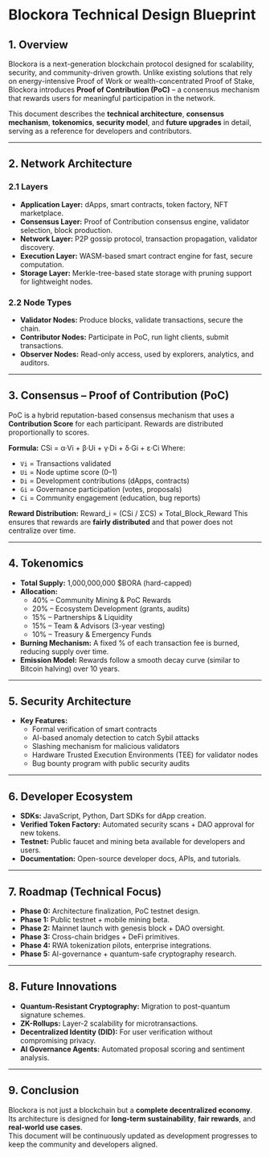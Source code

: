 # Blockora Technical Design Blueprint

## 1. Overview
Blockora is a next-generation blockchain protocol designed for scalability, security, and community-driven growth. Unlike existing solutions that rely on energy-intensive Proof of Work or wealth-concentrated Proof of Stake, Blockora introduces **Proof of Contribution (PoC)** – a consensus mechanism that rewards users for meaningful participation in the network.

This document describes the **technical architecture**, **consensus mechanism**, **tokenomics**, **security model**, and **future upgrades** in detail, serving as a reference for developers and contributors.

---

## 2. Network Architecture

### 2.1 Layers
- **Application Layer:** dApps, smart contracts, token factory, NFT marketplace.
- **Consensus Layer:** Proof of Contribution consensus engine, validator selection, block production.
- **Network Layer:** P2P gossip protocol, transaction propagation, validator discovery.
- **Execution Layer:** WASM-based smart contract engine for fast, secure computation.
- **Storage Layer:** Merkle-tree-based state storage with pruning support for lightweight nodes.

### 2.2 Node Types
- **Validator Nodes:** Produce blocks, validate transactions, secure the chain.
- **Contributor Nodes:** Participate in PoC, run light clients, submit transactions.
- **Observer Nodes:** Read-only access, used by explorers, analytics, and auditors.

---

## 3. Consensus – Proof of Contribution (PoC)

PoC is a hybrid reputation-based consensus mechanism that uses a **Contribution Score** for each participant. Rewards are distributed proportionally to scores.

**Formula:**
CSi = α·Vi + β·Ui + γ·Di + δ·Gi + ε·Ci
Where:
- `Vi` = Transactions validated
- `Ui` = Node uptime score (0–1)
- `Di` = Development contributions (dApps, contracts)
- `Gi` = Governance participation (votes, proposals)
- `Ci` = Community engagement (education, bug reports)

**Reward Distribution:**
Reward_i = (CSi / ΣCS) × Total_Block_Reward
This ensures that rewards are **fairly distributed** and that power does not centralize over time.

---

## 4. Tokenomics

- **Total Supply:** 1,000,000,000 $BORA (hard-capped)
- **Allocation:**
  - 40% – Community Mining & PoC Rewards
  - 20% – Ecosystem Development (grants, audits)
  - 15% – Partnerships & Liquidity
  - 15% – Team & Advisors (3-year vesting)
  - 10% – Treasury & Emergency Funds
- **Burning Mechanism:** A fixed % of each transaction fee is burned, reducing supply over time.
- **Emission Model:** Rewards follow a smooth decay curve (similar to Bitcoin halving) over 10 years.

---

## 5. Security Architecture

- **Key Features:**
  - Formal verification of smart contracts
  - AI-based anomaly detection to catch Sybil attacks
  - Slashing mechanism for malicious validators
  - Hardware Trusted Execution Environments (TEE) for validator nodes
  - Bug bounty program with public security audits

---

## 6. Developer Ecosystem

- **SDKs:** JavaScript, Python, Dart SDKs for dApp creation.
- **Verified Token Factory:** Automated security scans + DAO approval for new tokens.
- **Testnet:** Public faucet and mining beta available for developers and users.
- **Documentation:** Open-source developer docs, APIs, and tutorials.

---

## 7. Roadmap (Technical Focus)

- **Phase 0:** Architecture finalization, PoC testnet design.
- **Phase 1:** Public testnet + mobile mining beta.
- **Phase 2:** Mainnet launch with genesis block + DAO oversight.
- **Phase 3:** Cross-chain bridges + DeFi primitives.
- **Phase 4:** RWA tokenization pilots, enterprise integrations.
- **Phase 5:** AI-governance + quantum-safe cryptography research.

---

## 8. Future Innovations

- **Quantum-Resistant Cryptography:** Migration to post-quantum signature schemes.
- **ZK-Rollups:** Layer-2 scalability for microtransactions.
- **Decentralized Identity (DID):** For user verification without compromising privacy.
- **AI Governance Agents:** Automated proposal scoring and sentiment analysis.

---

## 9. Conclusion

Blockora is not just a blockchain but a **complete decentralized economy**.  
Its architecture is designed for **long-term sustainability**, **fair rewards**, and **real-world use cases**.  
This document will be continuously updated as development progresses to keep the community and developers aligned.

